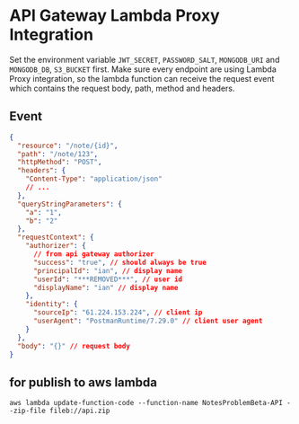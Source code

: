 # API Gateway Lambda Proxy Integration

Set the environment variable `JWT_SECRET`, `PASSWORD_SALT`, `MONGODB_URI` and `MONGODB_DB`, `S3_BUCKET` first.
Make sure every endpoint are using Lambda Proxy integration,
so the lambda function can receive the request event which contains the request body, path, method and headers.

## Event

```json
{
  "resource": "/note/{id}",
  "path": "/note/123",
  "httpMethod": "POST",
  "headers": {
    "Content-Type": "application/json"
    // ...
  },
  "queryStringParameters": {
    "a": "1",
    "b": "2"
  },
  "requestContext": {
    "authorizer": {
      // from api gateway authorizer
      "success": "true", // should always be true
      "principalId": "ian", // display name
      "userId": "***REMOVED***", // user id
      "displayName": "ian" // display name
    },
    "identity": {
      "sourceIp": "61.224.153.224", // client ip
      "userAgent": "PostmanRuntime/7.29.0" // client user agent
    }
  },
  "body": "{}" // request body
}
```

## for publish to aws lambda

```
aws lambda update-function-code --function-name NotesProblemBeta-API --zip-file fileb://api.zip
```
